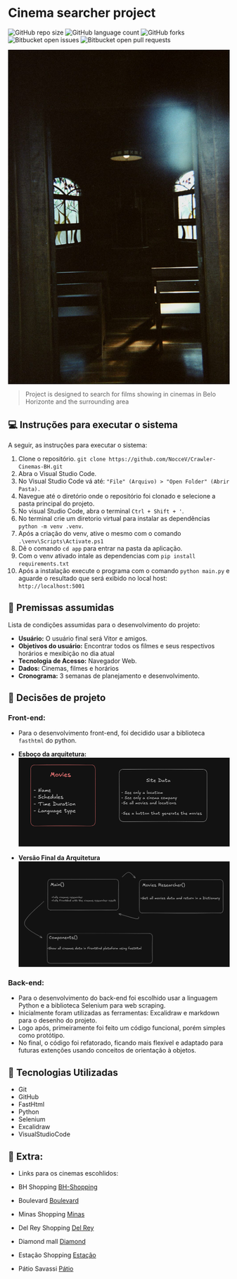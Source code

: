 # Cinema searcher project
![GitHub repo size](https://img.shields.io/github/repo-size/NocceV/Crawler-Cinemas-BH)
![GitHub language count](https://img.shields.io/github/languages/count/NocceV/Crawler-Cinemas-BH)
![GitHub forks](https://img.shields.io/github/forks/NocceV/Crawler-Cinemas-BH)
![Bitbucket open issues](https://img.shields.io/bitbucket/issues/NocceV/Crawler-Cinemas-BH)
![Bitbucket open pull requests](https://img.shields.io/bitbucket/pr-raw/NocceV/Crawler-Cinemas-BH)

<img align="center" src="./images/image_background.jpeg" alt="Start Image"/>

> Project is designed to search for films showing in cinemas in Belo Horizonte and the surrounding area

## 💻 Instruções para executar o sistema

A seguir, as instruções para executar o sistema:

1. Clone o repositório. `git clone https://github.com/NocceV/Crawler-Cinemas-BH.git`
2. Abra o Visual Studio Code.
3. No Visual Studio Code vá até: `"File" (Arquivo) > "Open Folder" (Abrir Pasta).`
4. Navegue até o diretório onde o repositório foi clonado e selecione a pasta principal do projeto.
5. No visual Studio Code, abra o terminal `Ctrl + Shift + '`.
6. No terminal crie um diretorio virtual para instalar as dependências `python -m venv .venv`.
7. Após a criação do venv, ative o mesmo com o comando `.\venv\Scripts\Activate.ps1`
8. Dê o comando `cd app` para entrar na pasta da aplicação.
9. Com o venv ativado intale as dependencias com `pip install requirements.txt`
10. Após a instalação execute o programa com o comando `python main.py` e aguarde o resultado que será exibido no local host: `http://localhost:5001`

## 📒 Premissas assumidas

Lista de condições assumidas para o desenvolvimento do projeto:

- **Usuário:** O usuário final será Vitor e amigos.
- **Objetivos do usuário:** Encontrar todos os filmes e seus respectivos horários e mexibição no dia atual
- **Tecnologia de Acesso:** Navegador Web.
- **Dados:** Cinemas, filmes e horários
- **Cronograma:** 3 semanas de planejamento e desenvolvimento.

## 🤖 Decisões de projeto

### **Front-end:**

- Para o desenvolvimento front-end, foi decidido usar a biblioteca `fasthtml` do python.
    
- **Esboço da arquitetura:**
  ![Esboço da Arquitetura](./images/site-architecture.png)

- **Versão Final da Arquitetura**
  ![Versão Final](./images/site-final-architecture.png)


### **Back-end**:

- Para o desenvolvimento do back-end foi escolhido usar a linguagem Python e a biblioteca Selenium para web scraping.
- Inicialmente foram utilizadas as ferramentas: Excalidraw e markdown para o desenho do projeto.
- Logo após, primeiramente foi feito um código funcional, porém simples como protótipo.
- No final, o código foi refatorado, ficando  mais flexível e adaptado para futuras extenções usando conceitos de orientação à objetos.

## 🧩 Tecnologias Utilizadas

- Git
- GitHub
- FastHtml
- Python
- Selenium
- Excalidraw
- VisualStudioCode

 ## 👾 Extra: 

 - Links para os cinemas escohlidos:

- BH Shopping
[BH-Shopping](https://www.ingresso.com/cinema/cinemark-bh-shopping?city=belo-horizonte)

- Boulevard
[Boulevard](https://www.ingresso.com/cinema/cineart-boulevard?city=belo-horizonte)

- Minas Shopping
[Minas](https://www.ingresso.com/cinema/cineart-minas-shopping?city=belo-horizonte)

- Del Rey Shopping
[Del Rey](https://www.ingresso.com/cinema/cineart-del-rey?city=belo-horizonte)

- Diamond mall
[Diamond](https://www.ingresso.com/cinema/cinemark-diamond-mall?city=belo-horizonte)

- Estação Shopping
[Estação](https://www.ingresso.com/cinema/cinepolis-estacao-bh?city=belo-horizonte)

- Pátio Savassi
[Pátio](https://www.ingresso.com/cinema/cinemark-patio-savassi?city=belo-horizonte)
